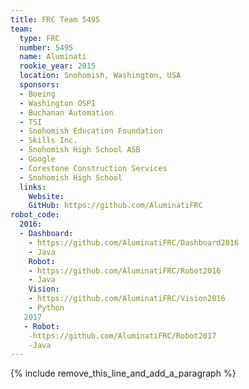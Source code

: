 ```yaml
---
title: FRC Team 5495
team:
  type: FRC
  number: 5495
  name: Aluminati
  rookie_year: 2015
  location: Snohomish, Washington, USA
  sponsors:
  - Boeing
  - Washington OSPI
  - Buchanan Automation
  - TSI
  - Snohomish Education Foundation
  - Skills Inc.
  - Snohomish High School ASB
  - Google
  - Corestone Construction Services
  - Snohomish High School
  links:
    Website:
    GitHub: https://github.com/AluminatiFRC
robot_code:
  2016:
  - Dashboard:
    - https://github.com/AluminatiFRC/Dashboard2016
    - Java
    Robot:
    - https://github.com/AluminatiFRC/Robot2016
    - Java
    Vision:
    - https://github.com/AluminatiFRC/Vision2016
    - Python
   2017
   - Robot:
    -https://github.com/AluminatiFRC/Robot2017
    -Java
---
```


{% include remove_this_line_and_add_a_paragraph %}
